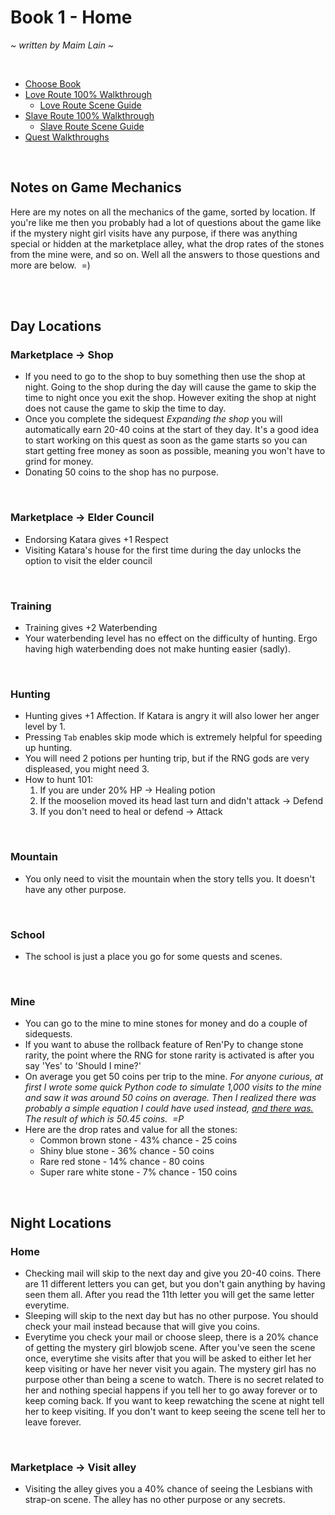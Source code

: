 # Book 1 - Home
*\~ written by Maim Lain \~*

<br>

- [Choose Book](https://github.com/maim-lain/fourelements)  
- [Love Route 100% Walkthrough](https://github.com/maim-lain/fourelements/blob/master/book-1/loveroute.md)  
  - [Love Route Scene Guide](https://github.com/maim-lain/fourelements/blob/master/book-1/lovescenes.md)  
- [Slave Route 100% Walkthrough]()  
  - [Slave Route Scene Guide]()  
- [Quest Walkthroughs](https://github.com/maim-lain/fourelements/blob/master/book-1/questwalk.md)  

<br>

## Notes on Game Mechanics
Here are my notes on all the mechanics of the game, sorted by location. If you're like me then you probably had a lot of questions about the game like if the mystery night girl visits have any purpose, if there was anything special or hidden at the marketplace alley, what the drop rates of the stones from the mine were, and so on. Well all the answers to those questions and more are below.&nbsp; =)

<br>
<br>

## Day Locations
### Marketplace -> Shop
- If you need to go to the shop to buy something then use the shop at night. Going to the shop during the day will cause the game to skip the time to night once you exit the shop. However exiting the shop at night does not cause the game to skip the time to day.
- Once you complete the sidequest *Expanding the shop* you will automatically earn 20-40 coins at the start of they day. It's a good idea to start working on this quest as soon as the game starts so you can start getting free money as soon as possible, meaning you won't have to grind for money.
- Donating 50 coins to the shop has no purpose.

<br>

### Marketplace -> Elder Council
- Endorsing Katara gives +1 Respect
- Visiting Katara's house for the first time during the day unlocks the option to visit the elder council

<br>

### Training
- Training gives +2 Waterbending
- Your waterbending level has no effect on the difficulty of hunting. Ergo having high waterbending does not make hunting easier (sadly).

<br>

### Hunting
- Hunting gives +1 Affection. If Katara is angry it will also lower her anger level by 1.
- Pressing `Tab` enables skip mode which is extremely helpful for speeding up hunting.
- You will need 2 potions per hunting trip, but if the RNG gods are very displeased, you might need 3.
- How to hunt 101:
  1. If you are under 20% HP -> Healing potion
  2. If the mooselion moved its head last turn and didn't attack -> Defend
  3. If you don't need to heal or defend -> Attack

<br>

### Mountain
- You only need to visit the mountain when the story tells you. It doesn't have any other purpose.

<br>

### School
- The school is just a place you go for some quests and scenes.

<br>

### Mine
- You can go to the mine to mine stones for money and do a couple of sidequests.
- If you want to abuse the rollback feature of Ren'Py to change stone rarity, the point where the RNG for stone rarity is activated is after you say 'Yes' to 'Should I mine?'
- On average you get 50 coins per trip to the mine. *For anyone curious, at first I wrote some quick Python code to simulate 1,000 visits to the mine and saw it was around 50 coins on average. Then I realized there was probably a simple equation I could have used instead, [and there was.](http://www.statisticshowto.com/find-the-mean-of-the-probability-distribution-binomial/) The result of which is 50.45 coins.&nbsp; =P*
- Here are the drop rates and value for all the stones:
  - Common brown stone - 43% chance - 25 coins
  - Shiny blue stone - 36% chance - 50 coins
  - Rare red stone - 14% chance - 80 coins
  - Super rare white stone - 7% chance - 150 coins

<br>

## Night Locations
### Home
- Checking mail will skip to the next day and give you 20-40 coins. There are 11 different letters you can get, but you don't gain anything by having seen them all. After you read the 11th letter you will get the same letter everytime.
- Sleeping will skip to the next day but has no other purpose. You should check your mail instead because that will give you coins.
- Everytime you check your mail or choose sleep, there is a 20% chance of getting the mystery girl blowjob scene. After you've seen the scene once, everytime she visits after that you will be asked to either let her keep visiting or have her never visit you again. The mystery girl has no purpose other than being a scene to watch. There is no secret related to her and nothing special happens if you tell her to go away forever or to keep coming back. If you want to keep rewatching the scene at night tell her to keep visiting. If you don't want to keep seeing the scene tell her to leave forever.

<br>

### Marketplace -> Visit alley
- Visiting the alley gives you a 40% chance of seeing the Lesbians with strap-on scene. The alley has no other purpose or any secrets.
